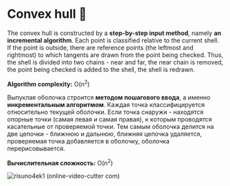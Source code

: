 # Convex hull :diamond_shape_with_a_dot_inside:

The convex hull is constructed by a <b>step-by-step input method</b>, namely <b>an incremental algorithm</b>. Each point is classified relative to the current shell. If the point is outside, there are reference points (the leftmost and rightmost) to which tangents are drawn from the point being checked. Thus, the shell is divided into two chains - near and far, the near chain is removed, the point being checked is added to the shell, the shell is redrawn.
<p><b>Algorithm complexity:</b>  O(n<sup>2</sup>)</p>


Выпуклая оболочка строится <b>методом пошагового ввода</b>, а именно <b>инкрементальным алгоритмом</b>. Каждая точка классифицируется относительно текущей оболочки. Если точка снаружи - находятся опорные точки (самая левая и  самая правая), к которым проводятся касательные от проверяемой точки. Тем самым оболочка делится на две цепочки - ближнюю и дальнюю, ближняя цепочка удаляется, проверяемая точка добавляется в оболочку, оболочка перерисовывается.
<p><b>Вычислительная сложность:</b>  O(n<sup>2</sup>)</p>


![risuno4ek1 (online-video-cutter com)](https://user-images.githubusercontent.com/106038032/172045239-71271fc6-cf2e-4ec5-8696-e7d8677714ed.gif)


